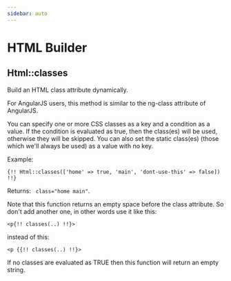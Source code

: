 ```yaml
---
sidebar: auto
---
```

# HTML Builder

## Html::classes

Build an HTML class attribute dynamically.

For AngularJS users, this method is similar to the ng-class attribute of AngularJS.

You can specify one or more CSS classes as a key and a condition as a value. If the condition is evaluated as true, then the class(es) will be used, otherwise they will be skipped. You can also set the static class(es) (those which we'll always be used) as a value with no key.

Example:

`{!! Html::classes(['home' => true, 'main', 'dont-use-this' => false]) !!}`

Returns: ` class="home main"`.

Note that this function returns an empty space before the class attribute. So don't add another one, in other words use it like this:

`<p{!! classes(..) !!}>`

instead of this:

`<p {{!! classes(..) !!}>`

If no classes are evaluated as TRUE then this function will return an empty string.